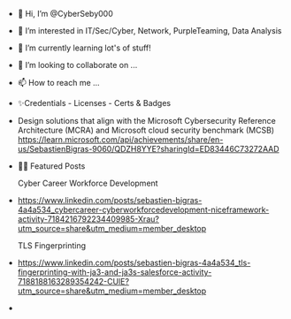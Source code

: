 - 👋 Hi, I’m @CyberSeby000
- 👀 I’m interested in IT/Sec/Cyber, Network, PurpleTeaming, Data Analysis
- 🌱 I’m currently learning lot's of stuff!
- 💞️ I’m looking to collaborate on ...
- 📫 How to reach me ...


- ✨Credentials - Licenses - Certs & Badges
- Design solutions that align with the Microsoft Cybersecurity Reference Architecture (MCRA) and Microsoft cloud security benchmark (MCSB) https://learn.microsoft.com/api/achievements/share/en-us/SebastienBigras-9060/QDZH8YYE?sharingId=ED83446C73272AAD


- 🐱‍👓 Featured Posts

  Cyber Career Workforce Development
- https://www.linkedin.com/posts/sebastien-bigras-4a4a534_cybercareer-cyberworkforcedevelopment-niceframework-activity-7184216792234409985-Xrau?utm_source=share&utm_medium=member_desktop
  
  TLS Fingerprinting
- https://www.linkedin.com/posts/sebastien-bigras-4a4a534_tls-fingerprinting-with-ja3-and-ja3s-salesforce-activity-7188188163289354242-CUlE?utm_source=share&utm_medium=member_desktop
- 
<!---
CyberSeby000/CyberSeby000 is a ✨ special ✨ repository because its `README.md` (this file) appears on your GitHub profile.
You can click the Preview link to take a look at your changes.
--->
